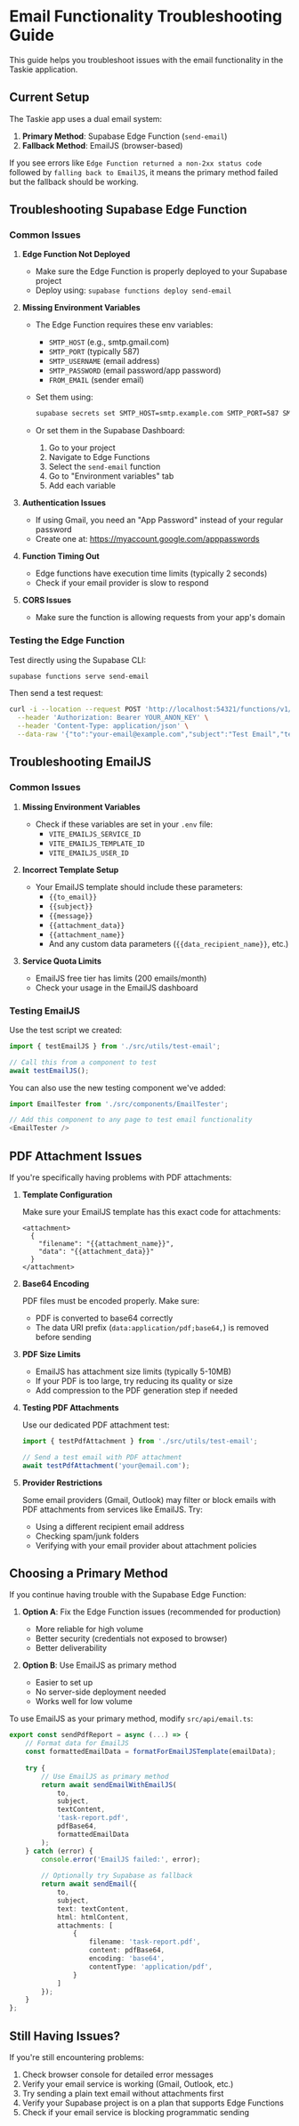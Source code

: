 # Email Functionality Troubleshooting Guide

This guide helps you troubleshoot issues with the email functionality in the Taskie application.

## Current Setup

The Taskie app uses a dual email system:
1. **Primary Method**: Supabase Edge Function (`send-email`)
2. **Fallback Method**: EmailJS (browser-based)

If you see errors like `Edge Function returned a non-2xx status code` followed by `falling back to EmailJS`, it means the primary method failed but the fallback should be working.

## Troubleshooting Supabase Edge Function

### Common Issues

1. **Edge Function Not Deployed**
   - Make sure the Edge Function is properly deployed to your Supabase project
   - Deploy using: `supabase functions deploy send-email`

2. **Missing Environment Variables**
   - The Edge Function requires these env variables:
     - `SMTP_HOST` (e.g., smtp.gmail.com)
     - `SMTP_PORT` (typically 587)
     - `SMTP_USERNAME` (email address)
     - `SMTP_PASSWORD` (email password/app password)
     - `FROM_EMAIL` (sender email)
   
   - Set them using:
     ```bash
     supabase secrets set SMTP_HOST=smtp.example.com SMTP_PORT=587 SMTP_USERNAME=your@email.com SMTP_PASSWORD=yourpassword FROM_EMAIL=your@email.com
     ```
   
   - Or set them in the Supabase Dashboard:
     1. Go to your project
     2. Navigate to Edge Functions
     3. Select the `send-email` function
     4. Go to "Environment variables" tab
     5. Add each variable

3. **Authentication Issues**
   - If using Gmail, you need an "App Password" instead of your regular password
   - Create one at: https://myaccount.google.com/apppasswords
   
4. **Function Timing Out**
   - Edge functions have execution time limits (typically 2 seconds)
   - Check if your email provider is slow to respond
   
5. **CORS Issues**
   - Make sure the function is allowing requests from your app's domain

### Testing the Edge Function

Test directly using the Supabase CLI:

```bash
supabase functions serve send-email
```

Then send a test request:

```bash
curl -i --location --request POST 'http://localhost:54321/functions/v1/send-email' \
  --header 'Authorization: Bearer YOUR_ANON_KEY' \
  --header 'Content-Type: application/json' \
  --data-raw '{"to":"your-email@example.com","subject":"Test Email","text":"This is a test email from the Supabase Edge Function"}'
```

## Troubleshooting EmailJS

### Common Issues

1. **Missing Environment Variables**
   - Check if these variables are set in your `.env` file:
     - `VITE_EMAILJS_SERVICE_ID`
     - `VITE_EMAILJS_TEMPLATE_ID`
     - `VITE_EMAILJS_USER_ID`

2. **Incorrect Template Setup**
   - Your EmailJS template should include these parameters:
     - `{{to_email}}`
     - `{{subject}}`
     - `{{message}}`
     - `{{attachment_data}}`
     - `{{attachment_name}}`
     - And any custom data parameters (`{{data_recipient_name}}`, etc.)

3. **Service Quota Limits**
   - EmailJS free tier has limits (200 emails/month)
   - Check your usage in the EmailJS dashboard

### Testing EmailJS

Use the test script we created:

```typescript
import { testEmailJS } from './src/utils/test-email';

// Call this from a component to test
await testEmailJS();
```

You can also use the new testing component we've added:

```typescript
import EmailTester from './src/components/EmailTester';

// Add this component to any page to test email functionality
<EmailTester />
```

## PDF Attachment Issues

If you're specifically having problems with PDF attachments:

1. **Template Configuration**
   
   Make sure your EmailJS template has this exact code for attachments:
   
   ```
   <attachment>
     {
       "filename": "{{attachment_name}}",
       "data": "{{attachment_data}}"
     }
   </attachment>
   ```

2. **Base64 Encoding**
   
   PDF files must be encoded properly. Make sure:
   - PDF is converted to base64 correctly
   - The data URI prefix (`data:application/pdf;base64,`) is removed before sending

3. **PDF Size Limits**
   
   - EmailJS has attachment size limits (typically 5-10MB)
   - If your PDF is too large, try reducing its quality or size
   - Add compression to the PDF generation step if needed

4. **Testing PDF Attachments**
   
   Use our dedicated PDF attachment test:
   
   ```typescript
   import { testPdfAttachment } from './src/utils/test-email';
   
   // Send a test email with PDF attachment
   await testPdfAttachment('your@email.com');
   ```

5. **Provider Restrictions**
   
   Some email providers (Gmail, Outlook) may filter or block emails with PDF attachments from services like EmailJS. Try:
   - Using a different recipient email address
   - Checking spam/junk folders
   - Verifying with your email provider about attachment policies

## Choosing a Primary Method

If you continue having trouble with the Supabase Edge Function:

1. **Option A**: Fix the Edge Function issues (recommended for production)
   - More reliable for high volume
   - Better security (credentials not exposed to browser)
   - Better deliverability
   
2. **Option B**: Use EmailJS as primary method
   - Easier to set up
   - No server-side deployment needed
   - Works well for low volume
   
To use EmailJS as your primary method, modify `src/api/email.ts`:

```typescript
export const sendPdfReport = async (...) => {
    // Format data for EmailJS
    const formattedEmailData = formatForEmailJSTemplate(emailData);
    
    try {
        // Use EmailJS as primary method
        return await sendEmailWithEmailJS(
            to,
            subject,
            textContent,
            'task-report.pdf',
            pdfBase64,
            formattedEmailData
        );
    } catch (error) {
        console.error('EmailJS failed:', error);
        
        // Optionally try Supabase as fallback
        return await sendEmail({
            to,
            subject,
            text: textContent,
            html: htmlContent,
            attachments: [
                {
                    filename: 'task-report.pdf',
                    content: pdfBase64,
                    encoding: 'base64',
                    contentType: 'application/pdf',
                }
            ]
        });
    }
};
```

## Still Having Issues?

If you're still encountering problems:

1. Check browser console for detailed error messages
2. Verify your email service is working (Gmail, Outlook, etc.)
3. Try sending a plain text email without attachments first
4. Verify your Supabase project is on a plan that supports Edge Functions
5. Check if your email service is blocking programmatic sending 
